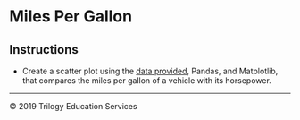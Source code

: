 # Miles Per Gallon

## Instructions

* Create a scatter plot using the [data provided](Resources/mpg.csv), Pandas, and Matplotlib, that compares the miles per gallon of a vehicle with its horsepower.

- - -

© 2019 Trilogy Education Services
